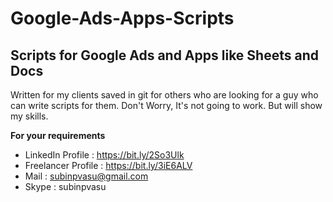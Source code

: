 # Google-Ads-Apps-Scripts
## Scripts for Google Ads and Apps like Sheets and Docs

Written for my clients saved in git for others who are looking for a guy who can write scripts for them.
Don't Worry, It's not going to work. But will show my skills.

**For your requirements**
*	LinkedIn Profile : https://bit.ly/2So3Ulk
*	Freelancer Profile : https://bit.ly/3iE6ALV
*	Mail : subinpvasu@gmail.com
*   Skype : subinpvasu 
